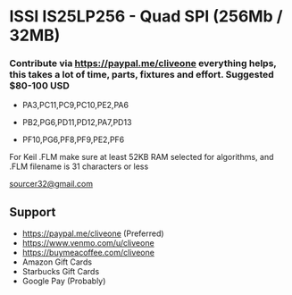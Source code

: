 # ISSI IS25LP256 - Quad SPI (256Mb / 32MB)
### Contribute via   https://paypal.me/cliveone  everything helps, this takes a lot of time, parts, fixtures and effort. Suggested $80-100 USD

  *  PA3,PC11,PC9,PC10,PE2,PA6
    
  *  PB2,PG6,PD11,PD12,PA7,PD13

  *  PF10,PG6,PF8,PF9,PE2,PF6

For Keil .FLM make sure at least 52KB RAM selected for algorithms, and .FLM filename is 31 characters or less

 sourcer32@gmail.com
 
##  Support
 
  *  https://paypal.me/cliveone (Preferred)
  *  https://www.venmo.com/u/cliveone
  *  https://buymeacoffee.com/cliveone
  *  Amazon Gift Cards
  *  Starbucks Gift Cards
  *  Google Pay (Probably) 
